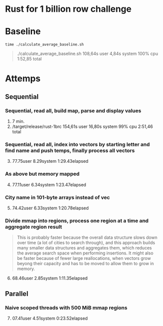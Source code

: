 # Rust for 1 billion row challenge

# Baseline
```shell
time ./calculate_average_baseline.sh
```
>./calculate_average_baseline.sh  108,64s user 4,84s system 100% cpu 1:52,85 total


# Attemps

## Sequential

### Sequential, read all, build map, parse and display values
1. 7 min.
2. /target/release/rust-1brc  154,61s user 16,80s system 99% cpu 2:51,46 total

### Sequential, read all, index into vectors by starting letter and find name and push temps, finally process all vectors
3. 77.75user 8.29system 1:29.43elapsed

### As above but memory mapped
4. 77.11user 6.34system 1:23.47elapsed

### City name in 101-byte arrays instead of vec
5. 74.42user 6.33system 1:20.78elapsed

### Divide mmap into regions, process one region at a time and aggregate region result
> This is probably faster because the overall data structure slows down over time (a lot of cities to search through), and this approach builds many smaller data structures and aggregates them, which reduces the average search space when performing insertions. It might also be faster because of fewer large reallocations, when vectors grow beyong their capacity and has to be moved to allow them to grow in memory.
6. 68.46user 2.85system 1:11.35elapsed

## Parallel

### Naive scoped threads with 500 MiB mmap regions 

7. 07.41user 4.51system 0:23.52elapsed